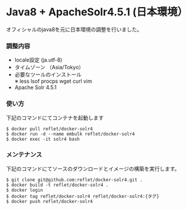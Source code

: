 # Java8 + ApacheSolr4.5.1 (日本環境）

オフィシャルのjava8を元に日本環境の調整を行いました。

### 調整内容 ###

* locale設定 (ja.utf-8)
* タイムゾーン （Asia/Tokyo）
* 必要なツールのインストール  
※ less lsof procps wget curl vim
* Apache Solr 4.5.1

### 使い方 ###

下記のコマンドにてコンテナを起動します

```
$ docker pull reflet/docker-solr4
$ docker run -d --name embulk reflet/docker-solr4
$ docker exec -it solr4 bash
```

### メンテナンス ###

下記のコマンドにてソースのダウンロードとイメージの構築を実行します。

```
$ git clone git@github.com:reflet/docker-solr4.git .
$ docker build -t reflet/docker-solr4 .
$ docker login
$ docker tag reflet/docker-solr4 reflet/docker-solr4:{タグ}
$ docker push reflet/docker-solr4
```
